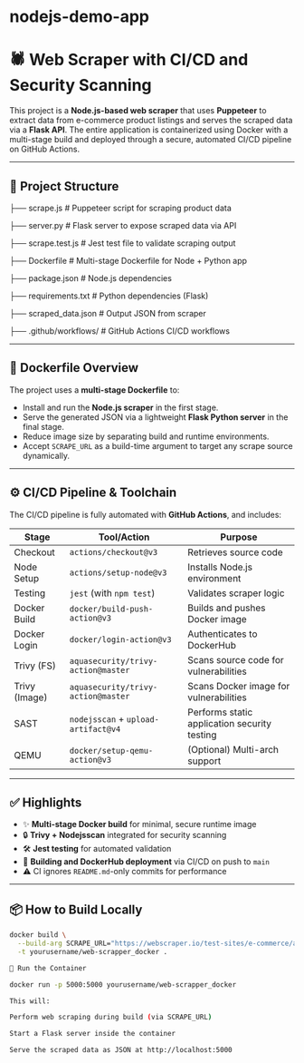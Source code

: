 # nodejs-demo-app

# 🕷️ Web Scraper with CI/CD and Security Scanning

This project is a **Node.js-based web scraper** that uses **Puppeteer** to extract data from e-commerce product listings and serves the scraped data via a **Flask API**. The entire application is containerized using Docker with a multi-stage build and deployed through a secure, automated CI/CD pipeline on GitHub Actions.

---

## 📁 Project Structure

├── scrape.js             # Puppeteer script for scraping product data

├── server.py             # Flask server to expose scraped data via API

├── scrape.test.js        # Jest test file to validate scraping output

├── Dockerfile            # Multi-stage Dockerfile for Node + Python app

├── package.json          # Node.js dependencies

├── requirements.txt      # Python dependencies (Flask)

├── scraped_data.json     # Output JSON from scraper

├── .github/workflows/    # GitHub Actions CI/CD workflows


---

## 🐳 Dockerfile Overview

The project uses a **multi-stage Dockerfile** to:
- Install and run the **Node.js scraper** in the first stage.
- Serve the generated JSON via a lightweight **Flask Python server** in the final stage.
- Reduce image size by separating build and runtime environments.
- Accept `SCRAPE_URL` as a build-time argument to target any scrape source dynamically.

---

## ⚙️ CI/CD Pipeline & Toolchain

The CI/CD pipeline is fully automated with **GitHub Actions**, and includes:

| Stage            | Tool/Action                              | Purpose                                 |
|------------------|-------------------------------------------|-----------------------------------------|
| Checkout         | `actions/checkout@v3`                     | Retrieves source code                   |
| Node Setup       | `actions/setup-node@v3`                   | Installs Node.js environment            |
| Testing          | `jest` (with `npm test`)                  | Validates scraper logic                 |
| Docker Build     | `docker/build-push-action@v3`             | Builds and pushes Docker image          |
| Docker Login     | `docker/login-action@v3`                  | Authenticates to DockerHub              |
| Trivy (FS)       | `aquasecurity/trivy-action@master`        | Scans source code for vulnerabilities   |
| Trivy (Image)    | `aquasecurity/trivy-action@master`        | Scans Docker image for vulnerabilities  |
| SAST             | `nodejsscan` + `upload-artifact@v4`       | Performs static application security testing |
| QEMU             | `docker/setup-qemu-action@v3`             | (Optional) Multi-arch support           |

---

## ✅ Highlights

- ✨ **Multi-stage Docker build** for minimal, secure runtime image
- 🔒 **Trivy + Nodejsscan** integrated for security scanning
- 🛠️ **Jest testing** for automated validation
- 🚀 **Building and DockerHub deployment** via CI/CD on push to `main`
- ⚠️ CI ignores `README.md`-only commits for performance

---

## 📦 How to Build Locally

```bash
docker build \
  --build-arg SCRAPE_URL="https://webscraper.io/test-sites/e-commerce/allinone/computers/laptops" \
  -t yourusername/web-scrapper_docker .

🚀 Run the Container

docker run -p 5000:5000 yourusername/web-scrapper_docker

This will:

Perform web scraping during build (via SCRAPE_URL)

Start a Flask server inside the container

Serve the scraped data as JSON at http://localhost:5000
